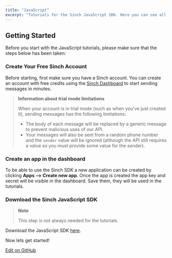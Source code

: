 ```yaml
---
title: "JavaScript"
excerpt: "Tutorials for the Sinch JavaScript SDK. Here you can see all Sinch JavaScript tutorials."
---
```


## Getting Started

Before you start with the JavaScript tutorials, please make sure that the steps below has been taken:

### Create Your Free Sinch Account

Before starting, first make sure you have a Sinch account. You can create an account with free credits using the [Sinch Dashboard](https://portal.sinch.com/#/signup) to start sending messages in minutes.

> **Information about trial mode limitations**
>
> When your account is in trial mode (such as when you've just created it), sending messages has the following limitations:
>
>  - The body of each message will be replaced by a generic message to prevent malicious uses of our API.
>  - Your messages will also be sent from a random phone number and the `sender` value will be ignored (although the API still requires a value so you must provide some value for the sender).

### Create an app in the dashboard

To be able to use the Sinch SDK a new application can be created by clicking **Apps --> Create new app**. Once the app is created the app key and secret will be visible in the dashboard. Save them, they will be used in the tutorials.

### Download the Sinch JavaScript SDK

> **Note**
>
> This step is not always needed for the tutorials. 

Download the JavaScript SDK [here](https://sinch.readme.io/page/downloads).

Now lets get started!


<a class="edit-on-github" href="https://github.com/sinch/docs/blob/master/docs/tutorials/javascript.md">Edit on GitHub</a>